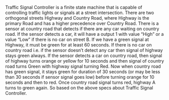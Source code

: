 Traffic Signal Controller is a finite state machine that is capable of controlling traffic lights or signals at a street intersection. There are two orthogonal streets Highway and Country Road, where Highway is the primary Road and has a higher precedence over Country Road. There is a sensor at country road that detects if there are any car waiting on country road. If the sensor detects a car, it will have a output 1 with value “High” or a value “Low” if there is no car on street B. If we have a green signal at Highway, it must be green for at least 60 seconds. If there is no car on country road i.e. if the sensor doesn’t detect any car then signal of highway stays green always. If the sensor detects a car on country road, then signal of highway turns orange or yellow for 10 seconds and then signal of country road turns Green with highway signal turning Red. Now when country road has green signal, it stays green for duration of 30 seconds (or may be less than 30 seconds if sensor signal goes low) before turning orange for 10 seconds and then to red. Once country road signal turns red, highway A turns to green again. So based on the above specs about Traffic Signal Controller.
